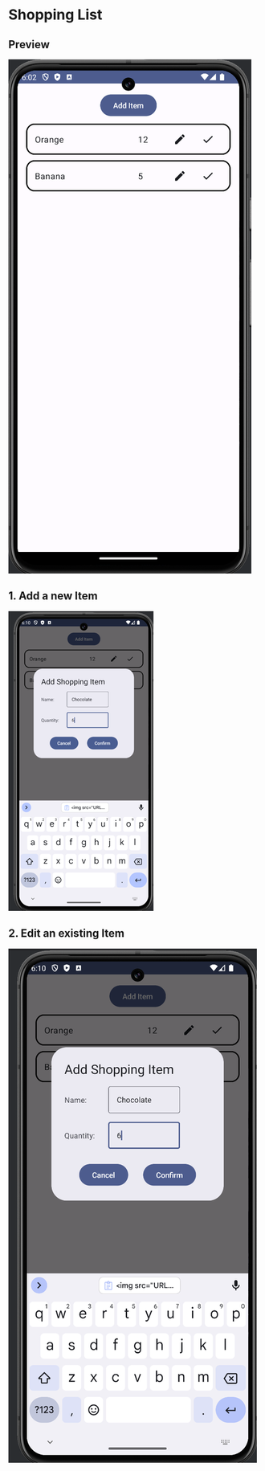 # Shopping List

## Preview
<img src="./shopping_list_preview.png" alt="Alt text"/>

## 1. Add a new Item
<img src="./add_shopping_item.png" alt="Alt text"/>

## 2. Edit an existing Item
<img src="./edit_shopping_item.png" alt="Alt text"/>

